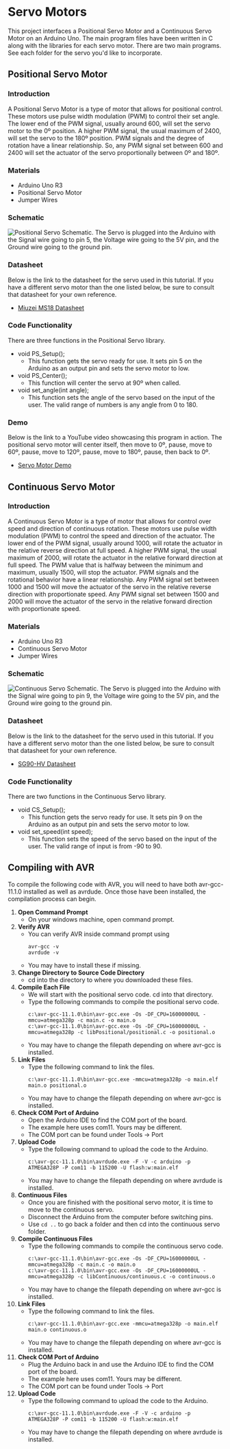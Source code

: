 # Servo Motors
This project interfaces a Positional Servo Motor and a Continuous Servo Motor on an Arduino Uno. The main program files have been written in C along with the libraries for each servo motor. There are two main programs. See each folder for the servo you'd like to incorporate.

## Positional Servo Motor
### Introduction
A Positional Servo Motor is a type of motor that allows for positional control. These motors use pulse width modulation (PWM) to control their set angle. The lower end of the PWM signal, usually around 600, will set the servo motor to the 0º position. A higher PWM signal, the usual maximum of 2400, will set the servo to the 180º position. PWM signals and the degree of rotation have a linear relationship. So, any PWM signal set between 600 and 2400 will set the actuator of the servo proportionally between 0º and 180º.

### Materials
* Arduino Uno R3
* Positional Servo Motor
* Jumper Wires

### Schematic
![Positional Servo Schematic. The Servo is plugged into the Arduino with the Signal wire going to pin 5, the Voltage wire going to the 5V pin, and the Ground wire going to the ground pin.](https://github.com/19porterc/ECE484-ServoMotor/blob/main/Positional_Servo/Positional_Servo_Schematic.png)

### Datasheet
Below is the link to the datasheet for the servo used in this tutorial. If you have a different servo motor than the one listed below, be sure to consult that datasheet for your own reference.
* [Miuzei MS18 Datasheet](https://images-na.ssl-images-amazon.com/images/I/61jUf7Q-0uL.pdf)

### Code Functionality
There are three functions in the Positional Servo library.
* void PS_Setup();
  * This function gets the servo ready for use. It sets pin 5 on the Arduino as an output pin and sets the servo motor to low.
* void PS_Center();
  * This function will center the servo at 90º when called.
* void set_angle(int angle);
  * This function sets the angle of the servo based on the input of the user. The valid range of numbers is any angle from 0 to 180.

### Demo
Below is the link to a YouTube video showcasing this program in action. The positional servo motor will center itself, then move to 0º, pause, move to 60º, pause, move to 120º, pause, move to 180º, pause, then back to 0º.
* [Servo Motor Demo](https://youtu.be/l828bsa6ecI)

## Continuous Servo Motor
### Introduction
A Continuous Servo Motor is a type of motor that allows for control over speed and direction of continuous rotation. These motors use pulse width modulation (PWM) to control the speed and direction of the actuator. The lower end of the PWM signal, usually around 1000, will rotate the actuator in the relative reverse direction at full speed. A higher PWM signal, the usual maximum of 2000, will rotate the actuator in the relative forward direction at full speed. The PWM value that is halfway between the minimum and maximum, usually 1500, will stop the actuator. PWM signals and the rotational behavior have a linear relationship. Any PWM signal set between 1000 and 1500 will move the actuator of the servo in the relative reverse direction with proportionate speed. Any PWM signal set between 1500 and 2000 will move the actuator of the servo in the relative forward direction with proportionate speed.

### Materials
* Arduino Uno R3
* Continuous Servo Motor
* Jumper Wires

### Schematic
![Continuous Servo Schematic. The Servo is plugged into the Arduino with the Signal wire going to pin 9, the Voltage wire going to the 5V pin, and the Ground wire going to the ground pin.](https://github.com/19porterc/ECE484-ServoMotor/blob/main/Continuous_Servo/Continuous_Servo_Schematic.png)

### Datasheet
Below is the link to the datasheet for the servo used in this tutorial. If you have a different servo motor than the one listed below, be sure to consult that datasheet for your own reference.
* [SG90-HV Datasheet](https://akizukidenshi.com/goodsaffix/sg90-hv.pdf)

### Code Functionality
There are two functions in the Continuous Servo library.
* void CS_Setup();
  * This function gets the servo ready for use. It sets pin 9 on the Arduino as an output pin and sets the servo motor to low.
* void set_speed(int speed);
  * This function sets the speed of the servo based on the input of the user. The valid range of input is from -90 to 90.

## Compiling with AVR
To compile the following code with AVR, you will need to have both avr-gcc-11.1.0 installed as well as avrdude. Once those have been installed, the compilation process can begin.
1. **Open Command Prompt**
   - On your windows machine, open command prompt.
2. **Verify AVR**
   - You can verify AVR inside command prompt using
     ```
     avr-gcc -v
     avrdude -v
     ```
   - You may have to install these if missing.
3. **Change Directory to Source Code Directory**
   - cd into the directory to where you downloaded these files.
4. **Compile Each File**
   - We will start with the positional servo code. cd into that directory.
   - Type the following commands to compile the positional servo code.
     ```
     c:\avr-gcc-11.1.0\bin\avr-gcc.exe -Os -DF_CPU=16000000UL -mmcu=atmega328p -c main.c -o main.o
     c:\avr-gcc-11.1.0\bin\avr-gcc.exe -Os -DF_CPU=16000000UL -mmcu=atmega328p -c libPositional/positional.c -o positional.o
     ```
   - You may have to change the filepath depending on where avr-gcc is installed.
5. **Link Files**
   - Type the following command to link the files.
     ```
     c:\avr-gcc-11.1.0\bin\avr-gcc.exe -mmcu=atmega328p -o main.elf main.o positional.o
     ```
   - You may have to change the filepath depending on where avr-gcc is installed.
6. **Check COM Port of Arduino**
   - Open the Arduino IDE to find the COM port of the board.
   - The example here uses com11. Yours may be different.
   - The COM port can be found under Tools -> Port
7. **Upload Code**
   - Type the following command to upload the code to the Arduino.
     ```
     c:\avr-gcc-11.1.0\bin\avrdude.exe -F -V -c arduino -p ATMEGA328P -P com11 -b 115200 -U flash:w:main.elf
     ```
   - You may have to change the filepath depending on where avrdude is installed.
8. **Continuous Files**
   - Once you are finished with the positional servo motor, it is time to move to the continuous servo.
   - Disconnect the Arduino from the computer before switching pins.
   - Use `cd ..` to go back a folder and then cd into the continuous servo folder.
9. **Compile Continuous Files**
   - Type the following commands to compile the continuous servo code.
     ```
     c:\avr-gcc-11.1.0\bin\avr-gcc.exe -Os -DF_CPU=16000000UL -mmcu=atmega328p -c main.c -o main.o
     c:\avr-gcc-11.1.0\bin\avr-gcc.exe -Os -DF_CPU=16000000UL -mmcu=atmega328p -c libContinuous/continuous.c -o continuous.o
     ```
   - You may have to change the filepath depending on where avr-gcc is installed.
10. **Link Files**
    - Type the following command to link the files.
      ```
      c:\avr-gcc-11.1.0\bin\avr-gcc.exe -mmcu=atmega328p -o main.elf main.o continuous.o
      ```
    - You may have to change the filepath depending on where avr-gcc is installed.
11. **Check COM Port of Arduino**
    - Plug the Arduino back in and use the Arduino IDE to find the COM port of the board.
    - The example here uses com11. Yours may be different.
    - The COM port can be found under Tools -> Port
12. **Upload Code**
    - Type the following command to upload the code to the Arduino.
      ```
      c:\avr-gcc-11.1.0\bin\avrdude.exe -F -V -c arduino -p ATMEGA328P -P com11 -b 115200 -U flash:w:main.elf
      ```
    - You may have to change the filepath depending on where avrdude is installed.












